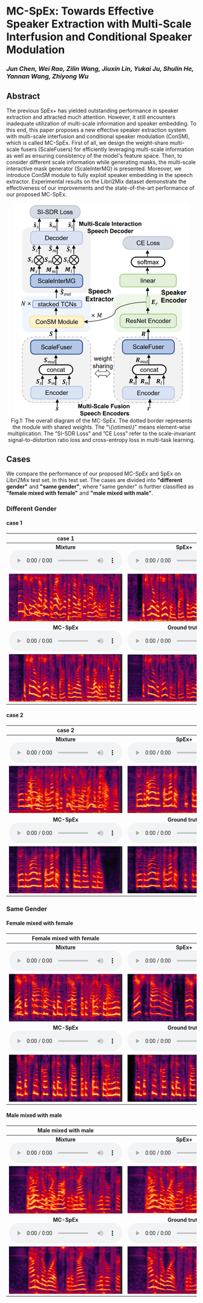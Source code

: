 # MC-SpEx: Towards Effective Speaker Extraction with Multi-Scale Interfusion and Conditional Speaker Modulation

### *Jun Chen, Wei Rao, Zilin Wang, Jiuxin Lin, Yukai Ju, Shulin He, Yannan Wang, Zhiyong Wu*

<h2 id = "1">Abstract</h2>

The previous SpEx+ has yielded outstanding performance in speaker extraction and attracted much attention. However, it still encounters inadequate utilization of multi-scale information and speaker embedding. To this end, this paper proposes a new effective speaker extraction system with multi-scale interfusion and conditional speaker modulation (ConSM), which is called MC-SpEx. First of all, we design the weight-share multi-scale fusers (ScaleFusers) for efficiently leveraging multi-scale information as well as ensuring consistency of the model's feature space. Then, to consider different scale information while generating masks, the multi-scale interactive mask generator (ScaleInterMG) is presented. Moreover, we introduce ConSM module to fully exploit speaker embedding in the speech extractor. Experimental results on the Libri2Mix dataset demonstrate the effectiveness of our improvements and the state-of-the-art performance of our proposed MC-SpEx.


<center>
    <script src="https://polyfill.io/v3/polyfill.min.js?features=es6"></script>
	<script id="MathJax-script" async
        src="https://cdn.jsdelivr.net/npm/mathjax@3/es5/tex-mml-chtml.js">
</script>
    <img style="zoom: 55%; " 
    src="./data/fig/total_arch_new.jpg">
    <br>
    <div class="caption" style="max-width: 600px;"> Fig.1: The overall diagram of the MC-SpEx. The dotted border represents the module with shared weights. The "\(\otimes\)" means element-wise multiplication. The “SI-SDR Loss" and ”CE Loss" refer to the scale-invariant signal-to-distortion ratio loss and cross-entropy loss in multi-task learning.
    </div>
</center>



## Cases

We compare the performance of our proposed MC-SpEx and SpEx on Libri2Mix test set. In this test set. The cases are divided into **"different gender"** and **"same gender"**, where "same gender" is further classified as **"female mixed with female"** and **"male mixed with male"**.

<h3 id = "3">Different Gender</h3>

#### case 1

|                            case 1                            |                                                              |
| :----------------------------------------------------------: | :----------------------------------------------------------: |
| **Mixture** <br><audio controls><source src="./data/diff_gen/case1/mix.wav" type="audio/wav" >Your browser does not support the audio element.</audio> | **SpEx+** <br>  <audio controls><source src="./data/diff_gen/case1/spex_plus.wav" type="audio/wav">Your browser does not support the audio element.</audio> |
| <img src="./data/diff_gen/case1/mix.jpg" alt="mixture" width="100%"/> | <img src="./data/diff_gen/case1/spex_plus.jpg" alt="baseline" width="100%"/> |
| **MC-SpEx**<br>  <audio controls><source src="./data/diff_gen/case1/ours.wav" type="audio/wav">Your browser does not support the audio element.</audio> | **Ground truth** <br> <audio controls><source src="./data/diff_gen/case1/gt.wav" type="audio/wav">Your browser does not support the audio element.</audio> |
| <img src="./data/diff_gen/case1/ours.jpg" alt="proposed" width="100%" /> | <img src="./data/diff_gen/case1/gt.jpg" alt="ground truth" width="100%"/> |



#### case 2

|                            case 2                            |                                                              |
| :----------------------------------------------------------: | :----------------------------------------------------------: |
| **Mixture** <br><audio controls><source src="./data/diff_gen/case2/mix.wav" type="audio/wav">Your browser does not support the audio element.</audio> | **SpEx+** <br>  <audio controls><source src="./data/diff_gen/case2/spex_plus.wav" type="audio/wav">Your browser does not support the audio element.</audio> |
| <img src="./data/diff_gen/case2/mix.jpg" alt="mixture" width="100%" /> | <img src="./data/diff_gen/case2/spex_plus.jpg" alt="baseline" width="100%" /> |
| **MC-SpEx**<br>  <audio controls><source src="./data/diff_gen/case2/ours.wav" type="audio/wav">Your browser does not support the audio element.</audio> | **Ground truth** <br> <audio controls><source src="./data/diff_gen/case2/gt.wav" type="audio/wav">Your browser does not support the audio element.</audio> |
| <img src="./data/diff_gen/case2/ours.jpg" alt="proposed" width="100%" /> | <img src="./data/diff_gen/case2/gt.jpg" alt="ground truth" width="100%" /> |



<h3 id = "3"> Same Gender</h3>

<h4 id = "4">Female mixed with female</h4>

|                   Female mixed with female                   |                                                              |
| :----------------------------------------------------------: | :----------------------------------------------------------: |
| **Mixture**  <br/><audio controls><source src="./data/same_gen/female_female/mix.wav" type="audio/wav">Your browser does not support the audio element.</audio> | **SpEx+**   <br/><audio controls><source src="./data/same_gen/female_female/spex_plus.wav" type="audio/wav">Your browser does not support the audio element.</audio> |
| <img src="./data/same_gen/female_female/mix.jpg" alt="mixture" width="100%" /> | <img src="./data/same_gen/female_female/spex_plus.jpg" alt="baseline" width="100%" /> |
| **MC-SpEx**  <br/><audio controls><source src="./data/same_gen/female_female/ours.wav" type="audio/wav">Your browser does not support the audio element.</audio> | **Ground truth**  <br/><audio controls><source src="./data/same_gen/female_female/gt.wav" type="audio/wav">Your browser does not support the audio element.</audio> |
| <img src="./data/same_gen/female_female/ours.jpg" alt="proposed" width="100%" /> | <img src="./data/same_gen/female_female/gt.jpg" alt="ground truth" width="100%" /> |



<h4 id = "3">Male mixed with male</h4>

|                     Male mixed with male                     |                                                              |
| :----------------------------------------------------------: | :----------------------------------------------------------: |
| **Mixture**  <br/><audio controls><source src="./data/same_gen/male_male/mix.wav" type="audio/wav">Your browser does not support the audio element.</audio> | **SpEx+**   <br/><audio controls><source src="./data/same_gen/male_male/spex_plus.wav" type="audio/wav">Your browser does not support the audio element.</audio> |
| <img src="./data/same_gen/male_male/mix.jpg" alt="mixture" width="100%" /> | <img src="./data/same_gen/male_male/spex_plus.jpg" alt="baseline" width="100%" /> |
| **MC-SpEx**  <br/><audio controls><source src="./data/same_gen/male_male/ours.wav" type="audio/wav">Your browser does not support the audio element.</audio> | **Ground truth**  <br/><audio controls><source src="./data/same_gen/male_male/gt.wav" type="audio/wav">Your browser does not support the audio element.</audio> |
| <img src="./data/same_gen/male_male/ours.jpg" alt="proposed" width="100%" /> | <img src="./data/same_gen/male_male/gt.jpg" alt="ground truth" width="100%" /> |

